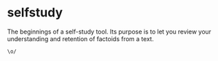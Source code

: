 # selfstudy

The beginnings of a self-study tool.  Its purpose is to let you review your understanding and retention of factoids from a text.

```
\o/
```

